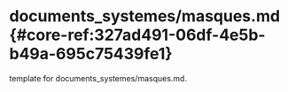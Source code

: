 # documents_systemes/masques.md  {#core-ref:327ad491-06df-4e5b-b49a-695c75439fe1}
 
<span class="fixme template"> template for documents_systemes/masques.md.</span>
